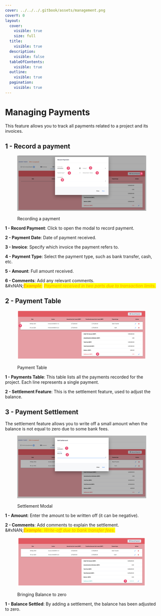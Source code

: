 ```yaml
---
cover: ../../../.gitbook/assets/management.png
coverY: 0
layout:
  cover:
    visible: true
    size: full
  title:
    visible: true
  description:
    visible: false
  tableOfContents:
    visible: true
  outline:
    visible: true
  pagination:
    visible: true
---
```


# Managing Payments

This feature allows you to track all payments related to a project and its invoices.

## **1 - Record a payment**

<figure><img src="../../../.gitbook/assets/CleanShot 2024-05-28 at 06.30.55@2x.png" alt=""><figcaption><p>Recording a payment</p></figcaption></figure>

**1 - Record Payment**: Click to open the modal to record payment.

**2 - Payment Date**: Date of payment received.

**3 - Invoice**: Specify which invoice the payment refers to.

**4 - Payment Type**: Select the payment type, such as bank transfer, cash, etc.

**5 - Amount**: Full amount received.

**6 - Comments**: Add any relevant comments.\
&#xNAN;_<mark style="color:orange;">**Example**</mark>_<mark style="color:orange;">:</mark> <mark style="color:orange;"></mark>_<mark style="color:orange;">Payment received in two parts due to transaction limits.</mark>_

## 2 - Payment Table

<figure><img src="../../../.gitbook/assets/CleanShot 2024-05-28 at 06.33.43@2x.png" alt=""><figcaption><p>Payment Table</p></figcaption></figure>

**1 - Payments Table**: This table lists all the payments recorded for the project. Each line represents a single payment.

**2 - Settlement Feature**: This is the settlement feature, used to adjust the balance.

## 3 - Payment Settlement

The settlement feature allows you to write off a small amount when the balance is not equal to zero due to some bank fees.

<figure><img src="../../../.gitbook/assets/CleanShot 2024-05-28 at 06.35.26@2x.png" alt=""><figcaption><p>Settlement Modal</p></figcaption></figure>

**1 - Amount**: Enter the amount to be written off (it can be negative).

**2 - Comments**: Add comments to explain the settlement.\
&#xNAN;_<mark style="color:orange;">**Example**</mark><mark style="color:orange;">: Write-off due to bank transfer fees.</mark>_

<figure><img src="../../../.gitbook/assets/CleanShot 2024-05-28 at 06.36.07@2x.png" alt=""><figcaption><p>Bringing Balance to zero</p></figcaption></figure>

**1 - Balance Settled**: By adding a settlement, the balance has been adjusted to zero.
